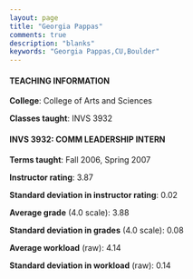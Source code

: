 ```yaml
---
layout: page
title: "Georgia Pappas" 
comments: true
description: "blanks"
keywords: "Georgia Pappas,CU,Boulder"
---
```

<head>
<script src="https://ajax.googleapis.com/ajax/libs/jquery/2.1.3/jquery.min.js"></script>
<script src="https://dl.dropboxusercontent.com/s/pc42nxpaw1ea4o9/highcharts.js?dl=0"></script>
<!-- <script src="../assets/js/highcharts.js"></script> -->
<style type="text/css">@font-face {
	font-family: "Bebas Neue";
	src: url(https://www.filehosting.org/file/details/544349/BebasNeue Regular.otf) format("opentype");
	}
	h1.Bebas { 
		font-family: "Bebas Neue", Verdana, Tahoma;
	}
</style>
</head>
	   
#### TEACHING INFORMATION

**College**: College of Arts and Sciences

**Classes taught**: INVS 3932

#### INVS 3932: COMM LEADERSHIP INTERN

**Terms taught**: Fall 2006, Spring 2007

**Instructor rating**: 3.87

**Standard deviation in instructor rating**: 0.02

**Average grade** (4.0 scale): 3.88

**Standard deviation in grades** (4.0 scale): 0.08

**Average workload** (raw): 4.14

**Standard deviation in workload** (raw): 0.14

